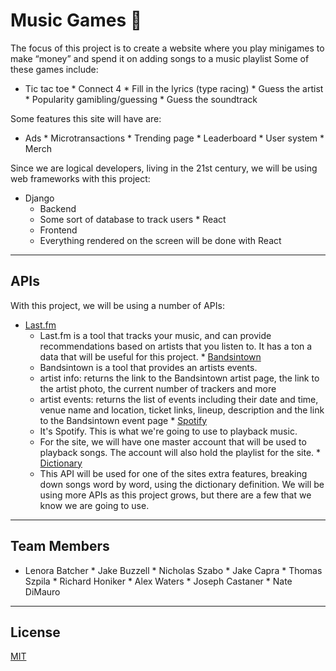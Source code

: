 # Music Games :musical_note:
The focus of this project is to create a website where you play minigames to make “money” and spend it on adding songs to a music playlist
Some of these games include:    
   * Tic tac toe
    * Connect 4
    * Fill in the lyrics (type racing)
    * Guess the artist
    * Popularity gamibling/guessing
    * Guess the soundtrack

Some features this site will have are:
   * Ads
    * Microtransactions
    * Trending page
    * Leaderboard
    * User system
    * Merch

Since we are logical developers, living in the 21st century, we will be using web frameworks with this project:
   * Django
        * Backend
        * Some sort of database to track users
    * React
        * Frontend
        * Everything rendered on the screen will be done with React

- - - -

## APIs
With this project, we will be using a number of APIs:
   * [Last.fm](https://www.last.fm/api/)
        * Last.fm is a tool that tracks your music, and can provide recommendations based on artists that you listen to. It has a ton a data that will be useful for this project.
    * [Bandsintown](https://app.swaggerhub.com/apis/Bandsintown/PublicAPI/3.0.0#/)
        * Bandsintown is a tool that provides an artists events.
        * artist info: returns the link to the Bandsintown artist page, the link to the artist photo, the current number of trackers and more
        * artist events: returns the list of events including their date and time, venue name and location, ticket links, lineup, description and the link to the Bandsintown event page
    * [Spotify](https://developer.spotify.com/documentation/web-api/)
        * It's Spotify. This is what we're going to use to playback music.
        * For the site, we will have one master account that will be used to playback songs. The account will also hold the playlist for the site.
    * [Dictionary](https://dictionaryapi.com/)
        * This API will be used for one of the sites extra features, breaking down songs word by word, using the dictionary definition.
We will be using more APIs as this project grows, but there are a few that we know we are going to use.

- - - -

## Team Members
   * Lenora Batcher
    * Jake Buzzell
    * Nicholas Szabo
    * Jake Capra
    * Thomas Szpila
    * Richard Honiker
    * Alex Waters
    * Joseph Castaner
    * Nate DiMauro

- - - -

## License
[MIT](https://choosealicense.com/licenses/mit/)